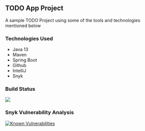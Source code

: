 ## TODO App Project
A sample TODO Project using some of the tools and technologies mentioned below

### Technologies Used
* Java 13
* Maven
* Spring Boot
* Github
* IntelliJ
* Snyk

### Build Status
![](https://github.com/skirankumars31/TodoApp/workflows/verifymaster/badge.svg)

### Snyk Vulnerability Analysis
[![Known Vulnerabilities](https://snyk.io/test/github/skirankumars31/TodoApp/badge.svg)](https://snyk.io/test/github/skirankumars31/TodoApp)